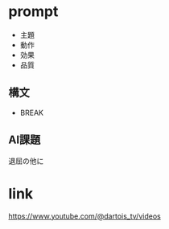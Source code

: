 # prompt
- 主題
- 動作
- 効果
- 品質

## 構文
- BREAK

## AI課題
退屈の他に

# link
https://www.youtube.com/@dartois_tv/videos